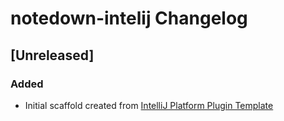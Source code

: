 <!-- Keep a Changelog guide -> https://keepachangelog.com -->

# notedown-intelij Changelog

## [Unreleased]
### Added
- Initial scaffold created from [IntelliJ Platform Plugin Template](https://github.com/JetBrains/intellij-platform-plugin-template)
